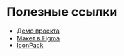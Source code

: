 # Полезные ссылки

-   [Демо проекта](https://mix-messenger.netlify.app/)
-   [Макет в Figma](https://www.figma.com/design/OXn67Fab3TULl2D7RY8TAp/Messanger?node-id=1-2&t=4BInDY7detKb7Wtl-1)
-   [IconPack](https://www.flaticon.com/packs/essential-set-2)
